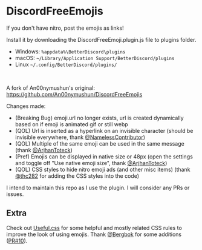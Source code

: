 # DiscordFreeEmojis

If you don't have nitro, post the emojis as links!<br>

Install it by downloading the DiscordFreeEmoji.plugin.js file to plugins folder.<br>
- Windows: `%appdata%\BetterDiscord\plugins`
- macOS: `~/Library/Application Support/BetterDiscord/plugins`
- Linux `~/.config/BetterDiscord/plugins/`
<br>

A fork of An00nymushun's original: https://github.com/An00nymushun/DiscordFreeEmojis <br>

Changes made:
- (Breaking Bug) emoji.url no longer exists, url is created dynamically based on if emoji is animated gif or still webp
- (QOL) Url is inserted as a hyperlink on an invisible character (should be invisible everywhere, thank [@NamelessContributor](https://github.com/NamelessContributor))
- (QOL) Multiple of the same emoji can be used in the same message (thank [@ArjhanToteck](https://github.com/ArjhanToteck))
- (Pref) Emojis can be displayed in native size or 48px (open the settings and toggle off "Use native emoji size", thank [@ArjhanToteck](https://github.com/ArjhanToteck))
- (QOL) CSS styles to hide nitro emoji ads (and other misc items) (thank [@thc282](https://github.com/thc282) for adding the CSS styles into the code)

I intend to maintain this repo as I use the plugin. I will consider any PRs or issues.

## Extra
Check out [Useful.css](Useful.css) for some helpful and mostly related CSS rules to improve the look of using emojis. Thank [@Bergbok](https://github.com/Bergbok) for some additions ([PR#10](https://github.com/EpicGazel/DiscordFreeEmojis/pull/10)).
